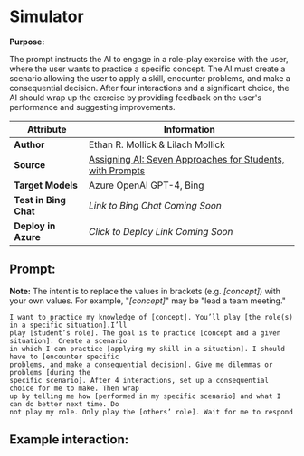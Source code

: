# Simulator

**Purpose:**

The prompt instructs the AI to engage in a role-play exercise with the user, where the user wants to practice a specific concept. The AI must create a scenario allowing the user to apply a skill, encounter problems, and make a consequential decision. After four interactions and a significant choice, the AI should wrap up the exercise by providing feedback on the user's performance and suggesting improvements.  

| **Attribute** | **Information**       |
|---------------------|-----------------------|
| **Author** | Ethan R. Mollick & Lilach Mollick |
| **Source** | [Assigning AI: Seven Approaches for Students, with Prompts](https://papers.ssrn.com/sol3/papers.cfm?abstract_id=4475995) |
| **Target Models** | Azure OpenAI GPT-4, Bing |
| **Test in Bing Chat** | *Link to Bing Chat Coming Soon* |
| **Deploy in Azure** | *Click to Deploy Link Coming Soon* |

## Prompt:

**Note:** The intent is to replace the values in brackets (e.g. *\[concept\]*) with your own values. For example, "*\[concept\]*" may be "lead a team meeting."

```
I want to practice my knowledge of [concept]. You’ll play [the role(s) in a specific situation].I’ll 
play [student’s role]. The goal is to practice [concept and a given situation]. Create a scenario 
in which I can practice [applying my skill in a situation]. I should have to [encounter specific 
problems, and make a consequential decision]. Give me dilemmas or problems [during the 
specific scenario]. After 4 interactions, set up a consequential choice for me to make. Then wrap 
up by telling me how [performed in my specific scenario] and what I can do better next time. Do 
not play my role. Only play the [others’ role]. Wait for me to respond
```

## Example interaction:
